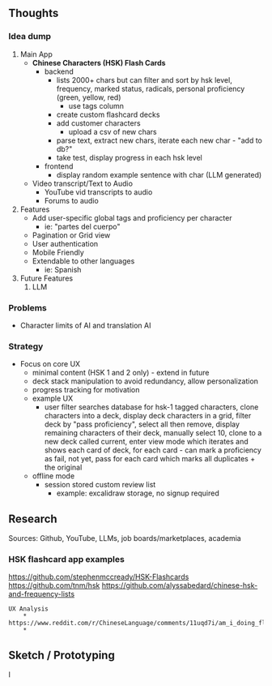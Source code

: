 ## Thoughts
### Idea dump
1. Main App
	* **Chinese Characters (HSK) Flash Cards**
		* backend
			* lists 2000+ chars but can filter and sort by hsk level, frequency, marked status, radicals, personal proficiency (green, yellow, red)
				* use tags column
			* create custom flashcard decks
			* add customer characters
				* upload a csv of new chars
			* parse text, extract new chars, iterate each new char - "add to db?"
			* take test, display progress in each hsk level
		* frontend
			* display random example sentence with char (LLM generated)
	* Video transcript/Text to Audio
		* YouTube vid transcripts to audio
		* Forums to audio
2. Features
	* Add user-specific global tags and proficiency per character
		* ie: "partes del cuerpo"
	* Pagination or Grid view
	* User authentication
	* Mobile Friendly
	* Extendable to other languages
		* ie: Spanish
3. Future Features
	1. LLM

### Problems
* Character limits of AI and translation AI

### Strategy
- Focus on core UX
	- minimal content (HSK 1 and 2 only) - extend in future
	- deck stack manipulation to avoid redundancy, allow personalization
	- progress tracking for motivation
	- example UX
		- user filter searches database for hsk-1 tagged characters, clone characters into a deck, display deck characters in a grid, filter deck by "pass proficiency", select all then remove, display remaining characters of their deck, manually select 10, clone to a new deck called current, enter view mode which iterates and shows each card of deck, for each card - can mark a proficiency as fail, not yet, pass for each card which marks all duplicates + the original
	- offline mode
		- session stored custom review list
			- example: excalidraw storage, no signup required

## Research
Sources: Github, YouTube, LLMs, job boards/marketplaces, academia

### HSK flashcard app examples
https://github.com/stephenmccready/HSK-Flashcards
https://github.com/tnm/hsk
https://github.com/alyssabedard/chinese-hsk-and-frequency-lists

	UX Analysis
		* https://www.reddit.com/r/ChineseLanguage/comments/11uqd7i/am_i_doing_flash_cards_wrong/
		* 

## Sketch / Prototyping

I